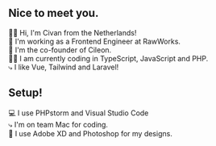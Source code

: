 ## Nice to meet you.
👋🏽 Hi, I'm Civan from the Netherlands! <br>
🧳 I'm working as a Frontend Engineer at RawWorks.<br>
🏁 I'm the co-founder of Cileon.<br>
👨‍💻 I am currently coding in TypeScript, JavaScript and PHP.
 <br>   ⤷ I like Vue, Tailwind and Laravel!

## Setup!
💻 I use PHPstorm and Visual Studio Code<br>
    ⤷ I'm on team Mac for coding.<br>
🎨 I use Adobe XD and Photoshop for my designs.
